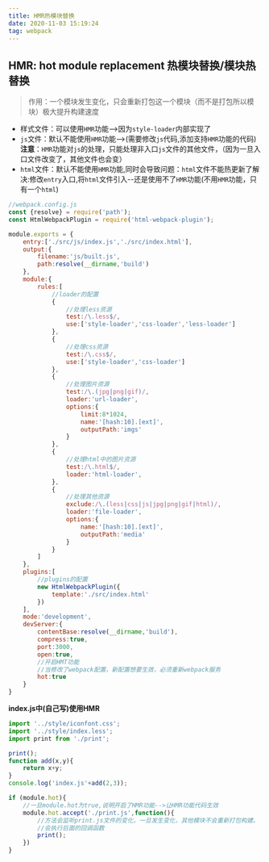 ```yaml
---
title: HMR热模块替换
date: 2020-11-03 15:19:24
tag: webpack
---
```


## HMR: hot module replacement 热模块替换/模块热替换
>作用：一个模块发生变化，只会重新打包这一个模块（而不是打包所以模块）极大提升构建速度
* 样式文件：可以使用`HMR`功能-->因为`style-loader`内部实现了
* `js`文件：默认不能使用`HMR`功能-->(需要修改`js`代码,添加支持`HMR`功能的代码)**注意**：`HMR`功能对`js`的处理，只能处理非入口`js`文件的其他文件，（因为一旦入口文件改变了，其他文件也会变）
* `html`文件：默认不能使用`HMR`功能,同时会导致问题：`html`文件不能热更新了解决:修改`entry`入口,将`html`文件引入--还是使用不了`HMR`功能(不用`HMR`功能，只有一个`html`)

```js
//webpack.config.js
const {resolve} = require('path');
const HtmlWebpackPlugin = require('html-webpack-plugin');

module.exports = {
    entry:['./src/js/index.js','./src/index.html'],
    output:{
        filename:'js/built.js',
        path:resolve(__dirname,'build')
    },
    module:{
        rules:[
            //loader的配置
            {
                //处理less资源
                test:/\.less$/,
                use:['style-loader','css-loader','less-loader']
            },
            {
                //处理css资源
                test:/\.css$/,
                use:['style-loader','css-loader']
            },
            {
                //处理图片资源
                test:/\.(jpg|png|gif)/,
                loader:'url-loader',
                options:{
                    limit:8*1024,
                    name:'[hash:10].[ext]',
                    outputPath:'imgs'
                }
            },
            {
                //处理html中的图片资源
                test:/\.html$/,
                loader:'html-loader',
            },
            {
                //处理其他资源
                exclude:/\.(less|css|js|jpg|png|gif|html)/,
                loader:'file-loader',
                options:{
                    name:'[hash:10].[ext]',
                    outputPath:'media'
                }
            }
        ]
    },
    plugins:[
        //plugins的配置
        new HtmlWebpackPlugin({
            template:'./src/index.html'
        })
    ],
    mode:'development',
    devServer:{
        contentBase:resolve(__dirname,'build'),
        compress:true,
        port:3000,
        open:true,
        //开启HMT功能
        //当修改了webpack配置，新配置想要生效，必须重新webpack服务
        hot:true
    }
}

```

**index.js中(自己写)使用HMR**
```js
import '../style/iconfont.css';
import '../style/index.less';
import print from './print';

print();
function add(x,y){
    return x+y;
}
console.log('index.js'+add(2,3));

if (module.hot){
    //一旦module.hot为true,说明开启了HMR功能-->让HMR功能代码生效
    module.hot.accept('./print.js',function(){
        //方法会监听print.js文件的变化，一旦发生变化，其他模块不会重新打包构建。
        //会执行后面的回调函数
        print();
    })
}
```